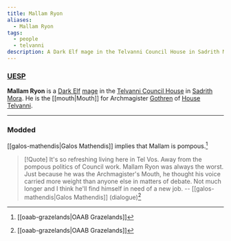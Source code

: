 ```yaml
---
title: Mallam Ryon
aliases:
  - Mallam Ryon
tags:
  - people
  - telvanni
description: A Dark Elf mage in the Telvanni Council House in Sadrith Mora and Mouth for Archmagister Gothren.
---
```

### [UESP](https://en.uesp.net/wiki/Morrowind:Mallam_Ryon)
**Mallam Ryon** is a [Dark Elf](https://en.uesp.net/wiki/Morrowind:Dark_Elf "Morrowind:Dark Elf") [mage](https://en.uesp.net/wiki/Morrowind:Mage_(class) "Morrowind:Mage (class)") in the [Telvanni Council House](https://en.uesp.net/wiki/Morrowind:Telvanni_Council_House "Morrowind:Telvanni Council House") in [Sadrith Mora](https://en.uesp.net/wiki/Morrowind:Sadrith_Mora "Morrowind:Sadrith Mora"). He is the [[mouth|Mouth]] for Archmagister [Gothren](https://en.uesp.net/wiki/Morrowind:Gothren "Morrowind:Gothren") of [House Telvanni](https://en.uesp.net/wiki/Morrowind:House_Telvanni "Morrowind:House Telvanni").

***
### Modded
[[galos-mathendis|Galos Mathendis]] implies that Mallam is pompous.[^1]

> [!Quote]
> It's so refreshing living here in Tel Vos. Away from the pompous politics of Council work. Mallam Ryon was always the worst. Just because he was the Archmagister's Mouth, he thought his voice carried more weight than anyone else in matters of debate. Not much longer and I think he'll find himself in need of a new job.
> -- [[galos-mathendis|Galos Mathendis]] (dialogue)[^1]

[^1]: [[oaab-grazelands|OAAB Grazelands]]